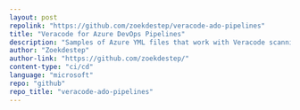 ```yaml
---
layout: post
repolink: "https://github.com/zoekdestep/veracode-ado-pipelines"
title: "Veracode for Azure DevOps Pipelines"
description: "Samples of Azure YML files that work with Veracode scanning"
author: "Zoekdestep"
author-link: "https://github.com/zoekdestep/"
content-type: "ci/cd"
language: "microsoft"
repo: "github"
repo_title: "veracode-ado-pipelines"
---
```

